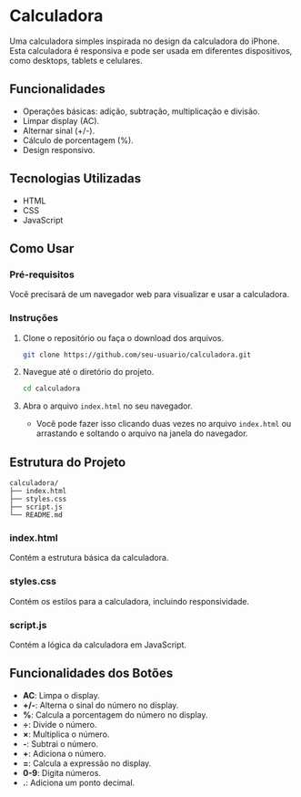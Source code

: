 
# Calculadora

Uma calculadora simples inspirada no design da calculadora do iPhone. Esta calculadora é responsiva e pode ser usada em diferentes dispositivos, como desktops, tablets e celulares.

## Funcionalidades

- Operações básicas: adição, subtração, multiplicação e divisão.
- Limpar display (AC).
- Alternar sinal (+/-).
- Cálculo de porcentagem (%).
- Design responsivo.

## Tecnologias Utilizadas

- HTML
- CSS
- JavaScript

## Como Usar

### Pré-requisitos

Você precisará de um navegador web para visualizar e usar a calculadora.

### Instruções

1. Clone o repositório ou faça o download dos arquivos.

   ```bash
   git clone https://github.com/seu-usuario/calculadora.git
   ```

2. Navegue até o diretório do projeto.

   ```bash
   cd calculadora
   ```

3. Abra o arquivo `index.html` no seu navegador.

   - Você pode fazer isso clicando duas vezes no arquivo `index.html` ou arrastando e soltando o arquivo na janela do navegador.

## Estrutura do Projeto

```
calculadora/
├── index.html
├── styles.css
├── script.js
└── README.md
```

### index.html

Contém a estrutura básica da calculadora.

### styles.css

Contém os estilos para a calculadora, incluindo responsividade.

### script.js

Contém a lógica da calculadora em JavaScript.

## Funcionalidades dos Botões

- **AC**: Limpa o display.
- **+/-**: Alterna o sinal do número no display.
- **%**: Calcula a porcentagem do número no display.
- **÷**: Divide o número.
- **×**: Multiplica o número.
- **-**: Subtrai o número.
- **+**: Adiciona o número.
- **=**: Calcula a expressão no display.
- **0-9**: Digita números.
- **.**: Adiciona um ponto decimal.
